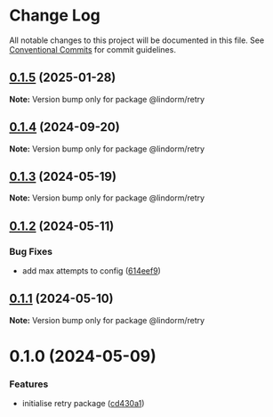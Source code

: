 # Change Log

All notable changes to this project will be documented in this file.
See [Conventional Commits](https://conventionalcommits.org) for commit guidelines.

## [0.1.5](https://github.com/lindorm-io/monorepo/compare/@lindorm/retry@0.1.4...@lindorm/retry@0.1.5) (2025-01-28)

**Note:** Version bump only for package @lindorm/retry

## [0.1.4](https://github.com/lindorm-io/monorepo/compare/@lindorm/retry@0.1.3...@lindorm/retry@0.1.4) (2024-09-20)

**Note:** Version bump only for package @lindorm/retry

## [0.1.3](https://github.com/lindorm-io/monorepo/compare/@lindorm/retry@0.1.2...@lindorm/retry@0.1.3) (2024-05-19)

**Note:** Version bump only for package @lindorm/retry

## [0.1.2](https://github.com/lindorm-io/monorepo/compare/@lindorm/retry@0.1.1...@lindorm/retry@0.1.2) (2024-05-11)

### Bug Fixes

- add max attempts to config ([614eef9](https://github.com/lindorm-io/monorepo/commit/614eef99ded60850e546fd1672ac55616821632b))

## [0.1.1](https://github.com/lindorm-io/monorepo/compare/@lindorm/retry@0.1.0...@lindorm/retry@0.1.1) (2024-05-10)

**Note:** Version bump only for package @lindorm/retry

# 0.1.0 (2024-05-09)

### Features

- initialise retry package ([cd430a1](https://github.com/lindorm-io/monorepo/commit/cd430a1270f637ce32338956dd0028b4a42d2f24))
